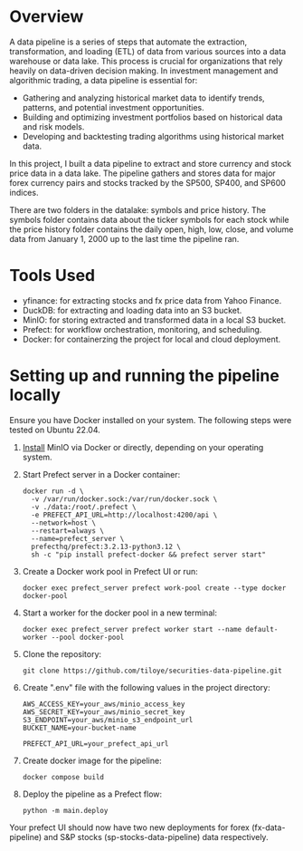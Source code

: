 # Overview
A data pipeline is a series of steps that automate the extraction, transformation, and loading (ETL) of data from various sources into a data warehouse or data lake. This process is crucial for organizations that rely heavily on data-driven decision making. In investment management and algorithmic trading, a data pipeline is essential for:
* Gathering and analyzing historical market data to identify trends, patterns, and potential investment opportunities.
* Building and optimizing investment portfolios based on historical data and risk models.
* Developing and backtesting trading algorithms using historical market data.

In this project, I built a data pipeline to extract and store currency and stock price data in a data lake. The pipeline gathers and stores data for major forex currency pairs and stocks tracked by the SP500, SP400, and SP600 indices.

There are two folders in the datalake: symbols and price history. The symbols folder contains data about the ticker symbols for each stock while the price history folder contains the daily open, high, low, close, and volume data from January 1, 2000 up to the last time the pipeline ran.

# Tools Used
* yfinance: for extracting stocks and fx price data from Yahoo Finance.
* DuckDB: for extracting and loading data into an S3 bucket.
* MinIO: for storing extracted and transformed data in a local S3 bucket.
* Prefect: for workflow orchestration, monitoring, and scheduling.
* Docker: for containerzing the project for local and cloud deployment.

# Setting up and running the pipeline locally 
Ensure you have Docker installed on your system. The following steps were tested on Ubuntu 22.04.

1. [Install](https://min.io/docs/minio/container/index.html) MinIO via Docker or directly, depending on your operating system.
2. Start Prefect server in a Docker container:
    ```
    docker run -d \
      -v /var/run/docker.sock:/var/run/docker.sock \
      -v ./data:/root/.prefect \
      -e PREFECT_API_URL=http://localhost:4200/api \
      --network=host \
      --restart=always \
      --name=prefect_server \
      prefecthq/prefect:3.2.13-python3.12 \
      sh -c "pip install prefect-docker && prefect server start"
    ```
3. Create a Docker work pool in Prefect UI or run:
    ```
    docker exec prefect_server prefect work-pool create --type docker docker-pool
    ```
4. Start a worker for the docker pool in a new terminal:
    ```
    docker exec prefect_server prefect worker start --name default-worker --pool docker-pool
    ```

5. Clone the repository:
    ```
    git clone https://github.com/tiloye/securities-data-pipeline.git
    ```
4. Create ".env" file with the following values in the project directory:
    ```
    AWS_ACCESS_KEY=your_aws/minio_access_key
    AWS_SECRET_KEY=your_aws/minio_secret_key
    S3_ENDPOINT=your_aws/minio_s3_endpoint_url
    BUCKET_NAME=your-bucket-name
    
    PREFECT_API_URL=your_prefect_api_url
    ```
5. Create docker image for the pipeline:
    ```
    docker compose build
    ```
6. Deploy the pipeline as a Prefect flow:
   ```
   python -m main.deploy
   ```

Your prefect UI should now have two new deployments for forex (fx-data-pipeline) and S&P stocks (sp-stocks-data-pipeline) data respectively.